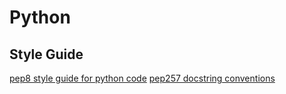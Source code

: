 # Python

## Style Guide

[pep8 style guide for python code](https://www.python.org/dev/peps/pep-0008/)
[pep257 docstring conventions](https://www.python.org/dev/peps/pep-0257/)
